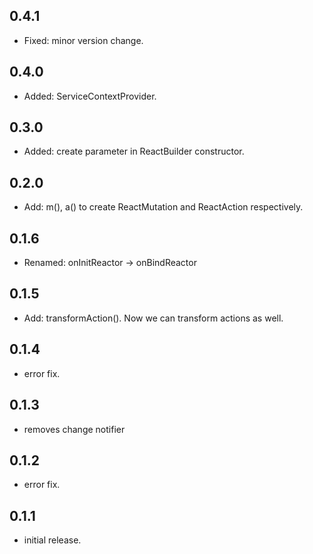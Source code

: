 ## 0.4.1

* Fixed: minor version change.

## 0.4.0

* Added: ServiceContextProvider.

## 0.3.0

* Added: create parameter in ReactBuilder constructor.

## 0.2.0

* Add: m(), a() to create ReactMutation and ReactAction respectively.

## 0.1.6

* Renamed: onInitReactor -> onBindReactor

## 0.1.5

* Add: transformAction(). Now we can transform actions as well.

## 0.1.4

* error fix.

## 0.1.3

* removes change notifier

## 0.1.2

* error fix.

## 0.1.1

* initial release.
